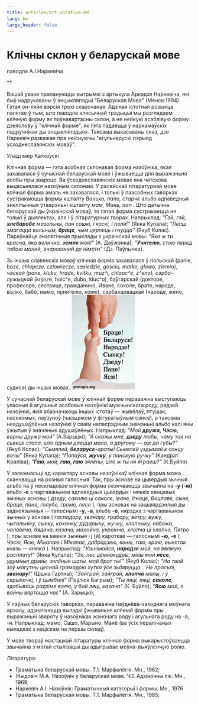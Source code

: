 ```yaml
---
title: articles/art_vocative.md 
lang: be
large_header: false
---
```







<h1 id="клічны-склон-у-беларускай-мове">Клічны склон у беларускай мове</h1>

паводле А.І.Наркевіча

 ** 

Вашай увазе прапануюцца вытрымкі з артыкула Аркадзя Наркевіча, які быў надрукаваны ў энцыкляпэдыі "Беларуская Мова" (Менск:1994). Гэтая он-ляйн вэрсія трохі скарочаная. Адзіная істотная розьніца палягае ў тым, што паводле клясычнай традыцыі мы разглядаем клічную форму як поўнавартасны склон, а не нейкую асаблівую форму дзеяслову ў "клічнай форме", як гэта падаецца ў наркамаўскіх падручніках ды энцыкляпэдыях. Таксама выкасаваны сказ, дзе Наркевіч разважае пра неіснуючы "агульнарускі пэрыяд усходнеславянскіх моваў".


Уладзімер Каткоўскі


Клічная форма — гэта асобная склонавая форма назоўніка, якая захавалася ў сучаснай беларускай мове і ўжываецца для выражэньня асобы пры звароце. Ва ўсходнеславянскіх мовах яна чатскова выцясьнялася назоўным склонам. У расейскай літаратурнай мове клічная форма амаль не захавалася, і толькі ў паасобных гаворках сустракаюцца формы кшталту  *Ванько, папо, старче*  альбо адпаведныя энклітычныя ўтварэньні кшталту  *мам, Мань, пап* . Што датычна беларускай ды ўкраінскай моваў, то гэтая форма сустракаецца ня толькі ў дыялектах, але і ў літаратурных творах. Напрыклад:  *"Гэй, гэй, <strong>хлебаробе</strong> мазольны, пан сошкі, і коскі, і поля!"*  (Янка Купала);  *"Лепш змагацца вольным, <strong>браце</strong>, чым цярпець і гнуцца"*  (Якуб Колас). Параўнайце аналягічныя прыклады з украінскай мовы:  *"Яка ж ти красна, яка велична, <strong>земле</strong> моя!"*  (А. Даўжэнка);  *"<strong>Учителю</strong>, стою перед тобою малий, вчарований до німоти"*  (Дз. Паўлычка).


Зь іншых славянскіх моваў клічная форма захавалася ў польскай (panie, boz*e, chlopcze, czlowiecze, sasiedzie, gosciu, matko, glowo, ziemio), чэскай (pane, kluku, hrade, kvitku, muz^i, chlapc^e, z^eno), сэрба-лужыцкай (knjez*e, holc^e, dubo, kluc^o), баўгарскай (докторе, професоре, сестрице, гражданино, Иване, соколе, брате, народе, вълко, бабо, мамо, приятелю, коню), сэрбахарвацкай (народе, жено, судиоэ) ды іншых мовах. <img src="fingers.jpg" width="171" height="256" alt="pravapis.org — Vocative case in Belarusian language" />


У сучаснай беларускай мове ў клічнай форме пераважна выступаюць уласныя й агульныя асабовыя назоўнікі мужчынскага роду, радзей назоўнікі, якія абазначаюць іншых істотаў — жывёлаў, птушак, насякомых, паўзуноў (часьцяком у фігуратыўным сэнсе), а таксама неадушаўлёныя назоўнікі ў сваім непасрэдным значэньні альбо калі яны ўжытыя ў значэньні адушаўлёных. Напрыклад:  *"Мой <strong>дружа, Чэсю,</strong> верны дружа мой"*  (А.Зарыцкі);  *"А скажы мне, <strong>дзеду</strong> любы, чаму так на сьвеце стала, што адным даецца мала, а другому — аж да губы?"*  (Якуб Колас);  *"Сьмялей, <strong>беларусе</strong>-араты! Сьмялей уздымай к сонцу вочы"*  (Янка Купала);  *"Папаўся, <strong>жучку</strong>, у панскую ручку"*  (Кандрат Крапіва);  *"<strong>Гаю</strong>, мой, <strong>гаю, гаю</strong> зялёны, што ж ты ня йграеш?"*  (К.Буйло).


У залежнасьці ад характару асновы назоўнікаў клічная форма можа сканчвацца на розныя галосныя. Так, пры аснове на цьвёрдыя зычныя альбо на ў нескладовае клічная форма скончваецца звычайна на <strong>-у (-ю)</strong> альбо <strong>-е</strong> з чаргаваньнем адпаведных цьвёрдых і мяккіх канцавых зычных асновы ( *дзеду, саколю ці саколе, Іване, Ігнаце, Вацлаве, сыне, браце, пане, голубе, громе, лесе* ), пры асновах на зацьвярдзелыя ды заднеязычныя — галоснымі <strong>-у, -а</strong>, альбо <strong>-о</strong>, нярэдка з чаргаваньнем зычных у аснове ( *гаспадару, званару, грабару, ветру, вужу, чытальніку, сынку, каханку, дударыку, жучку, хлопчыку, нябожа, чалавеча, бядача, казача, малойча, украінча, хлопча ці хлапчо, Пятро* ), пры аснове на мяккія зычныя і j [й] кароткае — галоснымі <strong>-ю, -е</strong> ( *Чэсю, Ясю, Мікалаю і Мікалае, дабрадзею, коню, гаю, краю, вынятак князь — княжа* ). Напрыклад:  *"Узьнімайся, <strong>народзе</strong> мой, на вялікую расплату!"*  (Янка Купала);  *"Эх, лес цёмнакудры, мілы мой <strong>лесе</strong>, удумныя дрэвы, зялёныя шаты, мой брат ты!"*  (Якуб Колас);  *"На твой зоў магутны цеснай грамадою хутка ўсе зьбяруцца... Не прасьпі, <strong>званару</strong>!"*  (Цішка Гартны);  *"Зайграй, зайграй, <strong>хлопча</strong> малы, і ў скрыпачкі, і ў цымбалі"*  (Паўлюк Багрым);  *"Ты ляці, ляці, <strong>саколе</strong>, здабываць радзіме волю, у бой ляці, казача"*  (К. Буйло);  *"<strong>Ясю</strong> мой, з вайны вяртацца час"*  (А. Зарыцкі);


У пэўных беларускіх гаворках, пераважна паўднёва-заходняга моўнага арэалу, адзначаюцца выпадкі ўжываньня клічнай формы пры выражэньні звароту ў назоўніках жаночага роду і агульнага роду на -а, -я. Напрыклад: мамо, Сашо, Марыно, Манё (ва ўсіх пералічаных выпадках з націскам на першы склад).


У мове твораў мастацкай літаратуры клічная форма выкарыстоўваецца звычайна з мэтай стылізацыі ды адыгрывае моўна-выяўленчую ролю.


Літаратура:

<ul>
<li>Граматыка беларускай мовы. Т.1. Марфалёгія. Мн., 1962;</li>
<li>Жыдовіч М.А. Назоўнік у беларускай мове. Ч.1. Адзіночны лік. Мн., 1969;</li>
<li>Наркевіч А.І. Назоўнік: Граматычныя катэгорыі і формы. Мн., 1976</li>
<li>Граматыка беларускай мовы. Т.1. Марфалёгія. Мн., 1985;</li>
</ul>

